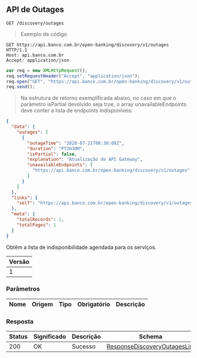## API de Outages

`GET /discovery/outages`

> Exemplo de código

```http
GET https://api.banco.com.br/open-banking/discovery/v1/outages HTTP/1.1
Host: api.banco.com.br
Accept: application/json

```

```javascript
var req = new XMLHttpRequest();
req.setRequestHeader("Accept", "application/json");
req.open("GET", "https://api.banco.com.br/open-banking/discovery/v1/outages", true);
req.send();
```

> Na estrutura de retorno exemplificada abaixo, no caso em que o parâmetro isPartial devolvido seja true, o array unavailableEndpoints deve conter a lista de endpoints indisponíveis:

```json
{
  "data": {
    "outages": [
      {
        "outageTime": "2020-07-21T08:30:00Z",
        "duration": "PT2H30M",
        "isPartial": false,
        "explanation": "Atualização do API Gateway",
        "unavailableEndpoints": [
          "https://api.banco.com.br/open-banking/discovery/v1/outages"
        ]
      }
    ]
  },
  "links": {
    "self": "https://api.banco.com.br/open-banking/discovery/v1/outages"
  },
  "meta": {
    "totalRecords": 1,
    "totalPages": 1
  }
}
```

Obtêm a lista de indisponibilidade agendada para os serviços.

Versão |
------ |
1 |

### Parâmetros

|Nome|Origem|Tipo|Obrigatório|Descrição|
|----|------|----|-----------|---------|

### Resposta

|Status |Significado|Descrição  |Schema                                                                 |
|-------|-----------|-----------|-----------------------------------------------------------------------|
|200    |OK         |Sucesso    |[ResponseDiscoveryOutagesList](#schemaResponseDiscoveryOutagesList)    |
